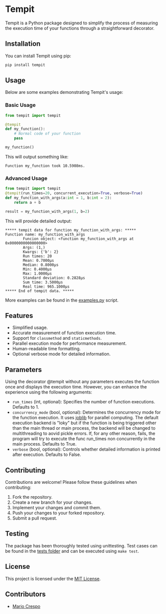 # Tempit

Tempit is a Python package designed to simplify the process of measuring the execution time of your functions through a straightforward decorator.

## Installation

You can install Tempit using pip:

```bash
pip install tempit
```

## Usage

Below are some examples demonstrating Tempit's usage:

### Basic Usage

```python
from tempit import tempit

@tempit
def my_function():
    # Normal code of your function
    pass

my_function()
```

This will output something like:

```text
Function my_function took 10.5908ms.
```

### Advanced Usage

```python
from tempit import tempit
@tempit(run_times=20, concurrent_execution=True, verbose=True)
def my_function_with_args(a:int = 1, b:int = 2):
    return a + b

result = my_function_with_args(1, b=2)
```

This will provide detailed output:

```text
***** tempit data for function my_function_with_args: *****
Function name: my_function_with_args
        Funcion object: <function my_function_with_args at 0x0000000000000000>
        Args: (1,)
        Kwargs: {'b': 2}
        Run times: 20
        Mean: 0.7000µs
        Median: 0.8000µs
        Min: 0.4000µs
        Max: 1.0000µs
        Standard deviation: 0.2828µs
        Sum time: 3.5000µs
        Real time: 965.1000µs
***** End of tempit data. *****
```

More examples can be found in the [examples.py](examples/examples.py) script.

## Features

- Simplified usage.
- Accurate measurement of function execution time.
- Support for `classmethod` and `staticmethods`.
- Parallel execution mode for performance measurement.
- Human-readable time formatting.
- Optional verbose mode for detailed information.

## Parameters

Using the decorator @tempit without any parameters executes the function once and displays the execution time. However, you can enhance the experience using the following arguments:

- `run_times` (int, optional): Specifies the number of function executions. Defaults to 1.
- `concurrency_mode` (bool, optional): Determines the concurrency mode for the function execution. It uses [joblib](https://pypi.org/project/joblib/) for parallel computing. The  default execution backend is "loky" but if the function is being triggered other than the main thread or main process, the backend will be changed to multithreading to aovid pickle errors. If, for any other reason, fails, the program will try to execute the func run_times non concurrently in the main process. Defaults to True.
- `verbose` (bool, optional): Controls whether detailed information is printed after execution. Defaults to False.

## Contributing

Contributions are welcome! Please follow these guidelines when contributing:

1. Fork the repository.
2. Create a new branch for your changes.
3. Implement your changes and commit them.
4. Push your changes to your forked repository.
5. Submit a pull request.

## Testing

The package has been thoroughly tested using unittesting. Test cases can be found in the [tests folder](tests) and can be executed using `make test`.

## License

This project is licensed under the [MIT License](LICENSE.txt).

## Contributors

- [Mario Crespo](https://github.com/mcrespoae)
